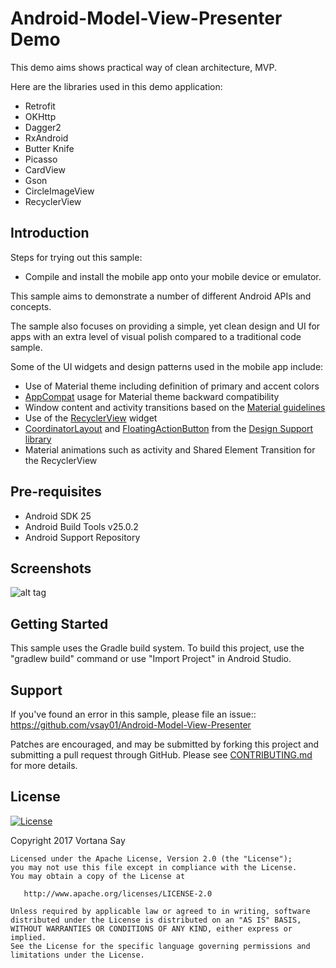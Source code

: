 Android-Model-View-Presenter Demo
===================================

This demo aims shows practical way of clean architecture, MVP.

Here are the libraries used in this demo application:

- Retrofit
- OKHttp
- Dagger2
- RxAndroid
- Butter Knife
- Picasso
- CardView
- Gson
- CircleImageView
- RecyclerView

Introduction
------------

Steps for trying out this sample:
* Compile and install the mobile app onto your mobile device or emulator.

This sample aims to demonstrate a number of different Android APIs and concepts.

The sample also focuses on providing a simple, yet clean design and UI for apps with an extra level of visual polish compared to a
traditional code sample.

Some of the UI widgets and design patterns used in the mobile app include:
* Use of Material theme including definition of primary and accent colors
* [AppCompat][1] usage for Material theme backward compatibility
* Window content and activity transitions based on the
[Material guidelines][2]
* Use of the [RecyclerView][3] widget
* [CoordinatorLayout][4] and [FloatingActionButton][5] from the [Design Support library][6]
* Material animations such as activity and Shared Element Transition for the RecyclerView

[1]: https://developer.android.com/tools/support-library/features.html#v7-appcompat
[2]: http://www.google.com/design/spec/animation/meaningful-transitions.html
[3]: https://developer.android.com/reference/android/support/v7/widget/RecyclerView.html
[4]: https://developer.android.com/reference/android/support/design/widget/CoordinatorLayout.html
[5]: https://developer.android.com/reference/android/support/design/widget/FloatingActionButton.html
[6]: http://android-developers.blogspot.com/2015/05/android-design-support-library.html

Pre-requisites
--------------

- Android SDK 25
- Android Build Tools v25.0.2
- Android Support Repository

Screenshots
-------------

![alt tag](https://github.com/vsay01/Android-Model-View-Presenter/blob/master/images/appdemo.gif?raw=true) 

Getting Started
---------------

This sample uses the Gradle build system. To build this project, use the
"gradlew build" command or use "Import Project" in Android Studio.

Support
-------

If you've found an error in this sample, please file an issue::
https://github.com/vsay01/Android-Model-View-Presenter

Patches are encouraged, and may be submitted by forking this project and
submitting a pull request through GitHub. Please see [CONTRIBUTING.md][7] for more details.

[7]: https://github.com/vsay01/Android-Model-View-Presenter/blob/master/CONTRIBUTING.md

License
-------

[![License](https://img.shields.io/badge/License-Apache%202.0-blue.svg)](https://opensource.org/licenses/Apache-2.0)

Copyright 2017 Vortana Say

    Licensed under the Apache License, Version 2.0 (the "License");
    you may not use this file except in compliance with the License.
    You may obtain a copy of the License at

       http://www.apache.org/licenses/LICENSE-2.0

    Unless required by applicable law or agreed to in writing, software
    distributed under the License is distributed on an "AS IS" BASIS,
    WITHOUT WARRANTIES OR CONDITIONS OF ANY KIND, either express or implied.
    See the License for the specific language governing permissions and
    limitations under the License.
